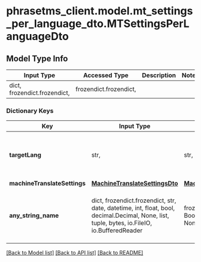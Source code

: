 # phrasetms_client.model.mt_settings_per_language_dto.MTSettingsPerLanguageDto

## Model Type Info

| Input Type                   | Accessed Type          | Description | Notes |
| ---------------------------- | ---------------------- | ----------- | ----- |
| dict, frozendict.frozendict, | frozendict.frozendict, |             |

### Dictionary Keys

| Key                          | Input Type                                                                                                                                  | Accessed Type                                                                           | Description                                                         | Notes      |
| ---------------------------- | ------------------------------------------------------------------------------------------------------------------------------------------- | --------------------------------------------------------------------------------------- | ------------------------------------------------------------------- | ---------- |
| **targetLang**               | str,                                                                                                                                        | str,                                                                                    | mtSettings is set for whole project if targetLang &#x3D;&#x3D; null |
| **machineTranslateSettings** | [**MachineTranslateSettingsDto**](MachineTranslateSettingsDto.md)                                                                           | [**MachineTranslateSettingsDto**](MachineTranslateSettingsDto.md)                       |                                                                     | [optional] |
| **any_string_name**          | dict, frozendict.frozendict, str, date, datetime, int, float, bool, decimal.Decimal, None, list, tuple, bytes, io.FileIO, io.BufferedReader | frozendict.frozendict, str, BoolClass, decimal.Decimal, NoneClass, tuple, bytes, FileIO | any string name can be used but the value must be the correct type  | [optional] |

[[Back to Model list]](../../README.md#documentation-for-models) [[Back to API list]](../../README.md#documentation-for-api-endpoints) [[Back to README]](../../README.md)
